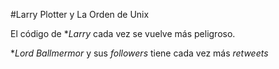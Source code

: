 #Larry Plotter y La Orden de Unix

El código de **Larry* cada vez se vuelve más peligroso.

**Lord Ballmermor* y sus *followers* tiene cada vez más *retweets*
